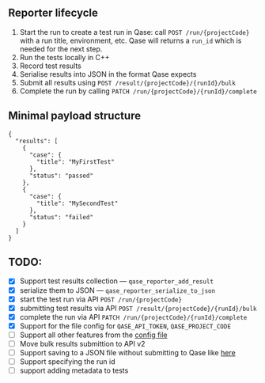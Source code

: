 ## Reporter lifecycle

1. Start the run to create a test run in Qase: call `POST /run/{projectCode}` with a run title, environment, etc. Qase will returns a `run_id` which is needed for the next step.
2. Run the tests locally in C++
3. Record test results
4. Serialise results into JSON in the format Qase expects
5. Submit all results using `POST /result/{projectCode}/{runId}/bulk`
6. Complete the run by calling `PATCH /run/{projectCode}/{runId}/complete`

## Minimal payload structure

```
{
  "results": [
    {
      "case": {
        "title": "MyFirstTest"
      },
      "status": "passed"
    },
    {
      "case": {
        "title": "MySecondTest"
      },
      "status": "failed"
    }
  ]
}
```

## TODO:

- [x] Support test results collection — `qase_reporter_add_result`
- [x] serialize them to JSON — `qase_reporter_serialize_to_json`
- [x] start the test run via API `POST /run/{projectCode}`
- [x] submitting test results via API `POST /result/{projectCode}/{runId}/bulk`
- [x] complete the run via API `PATCH /run/{projectCode}/{runId}/complete`
- [x] Support for the file config for `QASE_API_TOKEN`, `QASE_PROJECT_CODE`
- [ ] Support all other features from the [config file](https://github.com/qase-tms/qase-javascript/tree/main/qase-javascript-commons#configuration)
- [ ] Move bulk results submittion to API v2
- [ ] Support saving to a JSON file without submitting to Qase like [here](https://github.com/qase-tms/specs/tree/master/report)
- [ ] Support specifying the run id
- [ ] support adding metadata to tests

